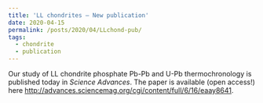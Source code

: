 ```yaml
---
title: 'LL chondrites – New publication'
date: 2020-04-15
permalink: /posts/2020/04/LLchond-pub/
tags:
  - chondrite
  - publication
---
```


Our study of LL chondrite phosphate Pb-Pb and U-Pb thermochronology is published today in <i>Science Advances</i>. The paper is available (open access!) here <http://advances.sciencemag.org/cgi/content/full/6/16/eaay8641>.
